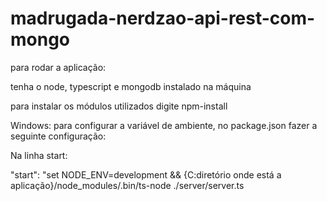 # madrugada-nerdzao-api-rest-com-mongo

para rodar a aplicação:

tenha o node, typescript e mongodb instalado na máquina

para instalar os módulos utilizados digite  npm-install

Windows: para configurar a variável de ambiente, no package.json fazer a seguinte configuração:

Na linha start:

"start": "set NODE_ENV=development && {C:diretório onde está a aplicação\}/node_modules/.bin/ts-node ./server/server.ts

